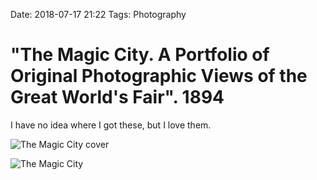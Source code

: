 Date: 2018-07-17 21:22
Tags: Photography

# "The Magic City. A Portfolio of Original Photographic Views of the Great World's Fair". 1894

I have no idea where I got these, but I love them. 

![The Magic City cover](/_img/2018/2018-07-17_magic-city-cover.jpg)


![The Magic City](/_img/2018/2018-07-17_magic-city.jpg)


